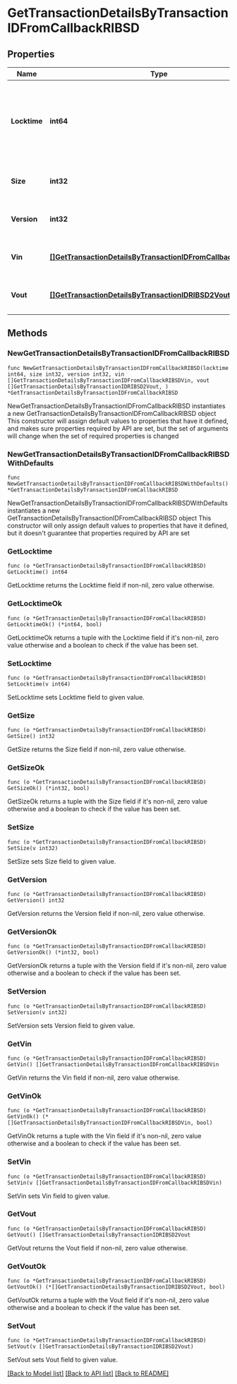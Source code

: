 # GetTransactionDetailsByTransactionIDFromCallbackRIBSD

## Properties

Name | Type | Description | Notes
------------ | ------------- | ------------- | -------------
**Locktime** | **int64** | Represents the time at which a particular transaction can be added to the blockchain. | 
**Size** | **int32** | Represents the total size of this transaction. | 
**Version** | **int32** | Represents transaction version number. | 
**Vin** | [**[]GetTransactionDetailsByTransactionIDFromCallbackRIBSDVin**](GetTransactionDetailsByTransactionIDFromCallbackRIBSDVin.md) | Represents the transaction inputs. | 
**Vout** | [**[]GetTransactionDetailsByTransactionIDRIBSD2Vout**](GetTransactionDetailsByTransactionIDRIBSD2Vout.md) | Represents the transaction outputs. | 

## Methods

### NewGetTransactionDetailsByTransactionIDFromCallbackRIBSD

`func NewGetTransactionDetailsByTransactionIDFromCallbackRIBSD(locktime int64, size int32, version int32, vin []GetTransactionDetailsByTransactionIDFromCallbackRIBSDVin, vout []GetTransactionDetailsByTransactionIDRIBSD2Vout, ) *GetTransactionDetailsByTransactionIDFromCallbackRIBSD`

NewGetTransactionDetailsByTransactionIDFromCallbackRIBSD instantiates a new GetTransactionDetailsByTransactionIDFromCallbackRIBSD object
This constructor will assign default values to properties that have it defined,
and makes sure properties required by API are set, but the set of arguments
will change when the set of required properties is changed

### NewGetTransactionDetailsByTransactionIDFromCallbackRIBSDWithDefaults

`func NewGetTransactionDetailsByTransactionIDFromCallbackRIBSDWithDefaults() *GetTransactionDetailsByTransactionIDFromCallbackRIBSD`

NewGetTransactionDetailsByTransactionIDFromCallbackRIBSDWithDefaults instantiates a new GetTransactionDetailsByTransactionIDFromCallbackRIBSD object
This constructor will only assign default values to properties that have it defined,
but it doesn't guarantee that properties required by API are set

### GetLocktime

`func (o *GetTransactionDetailsByTransactionIDFromCallbackRIBSD) GetLocktime() int64`

GetLocktime returns the Locktime field if non-nil, zero value otherwise.

### GetLocktimeOk

`func (o *GetTransactionDetailsByTransactionIDFromCallbackRIBSD) GetLocktimeOk() (*int64, bool)`

GetLocktimeOk returns a tuple with the Locktime field if it's non-nil, zero value otherwise
and a boolean to check if the value has been set.

### SetLocktime

`func (o *GetTransactionDetailsByTransactionIDFromCallbackRIBSD) SetLocktime(v int64)`

SetLocktime sets Locktime field to given value.


### GetSize

`func (o *GetTransactionDetailsByTransactionIDFromCallbackRIBSD) GetSize() int32`

GetSize returns the Size field if non-nil, zero value otherwise.

### GetSizeOk

`func (o *GetTransactionDetailsByTransactionIDFromCallbackRIBSD) GetSizeOk() (*int32, bool)`

GetSizeOk returns a tuple with the Size field if it's non-nil, zero value otherwise
and a boolean to check if the value has been set.

### SetSize

`func (o *GetTransactionDetailsByTransactionIDFromCallbackRIBSD) SetSize(v int32)`

SetSize sets Size field to given value.


### GetVersion

`func (o *GetTransactionDetailsByTransactionIDFromCallbackRIBSD) GetVersion() int32`

GetVersion returns the Version field if non-nil, zero value otherwise.

### GetVersionOk

`func (o *GetTransactionDetailsByTransactionIDFromCallbackRIBSD) GetVersionOk() (*int32, bool)`

GetVersionOk returns a tuple with the Version field if it's non-nil, zero value otherwise
and a boolean to check if the value has been set.

### SetVersion

`func (o *GetTransactionDetailsByTransactionIDFromCallbackRIBSD) SetVersion(v int32)`

SetVersion sets Version field to given value.


### GetVin

`func (o *GetTransactionDetailsByTransactionIDFromCallbackRIBSD) GetVin() []GetTransactionDetailsByTransactionIDFromCallbackRIBSDVin`

GetVin returns the Vin field if non-nil, zero value otherwise.

### GetVinOk

`func (o *GetTransactionDetailsByTransactionIDFromCallbackRIBSD) GetVinOk() (*[]GetTransactionDetailsByTransactionIDFromCallbackRIBSDVin, bool)`

GetVinOk returns a tuple with the Vin field if it's non-nil, zero value otherwise
and a boolean to check if the value has been set.

### SetVin

`func (o *GetTransactionDetailsByTransactionIDFromCallbackRIBSD) SetVin(v []GetTransactionDetailsByTransactionIDFromCallbackRIBSDVin)`

SetVin sets Vin field to given value.


### GetVout

`func (o *GetTransactionDetailsByTransactionIDFromCallbackRIBSD) GetVout() []GetTransactionDetailsByTransactionIDRIBSD2Vout`

GetVout returns the Vout field if non-nil, zero value otherwise.

### GetVoutOk

`func (o *GetTransactionDetailsByTransactionIDFromCallbackRIBSD) GetVoutOk() (*[]GetTransactionDetailsByTransactionIDRIBSD2Vout, bool)`

GetVoutOk returns a tuple with the Vout field if it's non-nil, zero value otherwise
and a boolean to check if the value has been set.

### SetVout

`func (o *GetTransactionDetailsByTransactionIDFromCallbackRIBSD) SetVout(v []GetTransactionDetailsByTransactionIDRIBSD2Vout)`

SetVout sets Vout field to given value.



[[Back to Model list]](../README.md#documentation-for-models) [[Back to API list]](../README.md#documentation-for-api-endpoints) [[Back to README]](../README.md)


